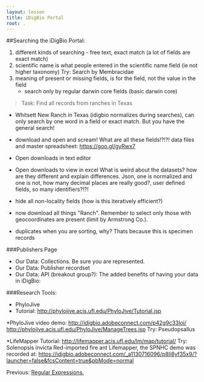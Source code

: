 ```yaml
---
layout: lesson
title: iDigBio Portal
root: .
---
```


##Searching the iDigBio Portal:

1. different kinds of searching - free text, exact match (a lot of fields are exact match)
2. scientific name is what people entered in the scientific name field (ie not higher taxonomy)
	Try: Search by Membracidae
3. meaning of present or missing fields, is for the field, not the value in the field
	- search only by regular darwin core fields (basic darwin core)

> Task: Find all records from ranches in Texas

* Whitsett New Ranch in Texas (idigbio normalizes during searches), can only search by one word in a field or exact match. But you have the general search!

* download and open and scream! What are all these fields!?!?!
	data files and master spreadsheet: https://goo.gl/gyRwx7
	
* Open downloads in text editor

* Open downloads to view in excel
	What is weird about the datasets? how are they different and explain differences.
	Json, one is normalized and one is not, how many decimal places are really good?, user defined fields, so many identifiers?!?!
	
* hide all non-locality fields (how is this iteratively efficient?)

* now download all things "Ranch". Remember to select only those with geocoordinates are present (limit by Armstrong Co.).

* duplicates when you are sorting, why? Thats because this is specimen records


###Publishers Page
*  Our Data: Collections. Be sure you are represented.
*  Our Data: Publisher recordset
*  Our Data: API
 (breakout group?): The added benefits of having your data in iDigBio:

###Research Tools:
* PhyloJive
* Tutorial: http://phylojive.acis.ufl.edu/PhyloJive/Tutorial.jsp

*PhyloJive video demo:
http://idigbio.adobeconnect.com/p42g9c33loj/
http://phylojive.acis.ufl.edu/PhyloJive/ManageTrees.jsp
Try: Pseudopsallus

*LifeMapper
Tutorial: http://lifemapper.acis.ufl.edu/lm/map/tutorial/
Try: Solenopsis invicta Red-imported fire ant
Lifemapper, the SPNHC demo was recorded at: 
https://idigbio.adobeconnect.com/_a1130716096/p8li8yf35x9/?launcher=false&fcsContent=true&pbMode=normal





Previous: [Regular Expressions.](08-regular-expressions.html)